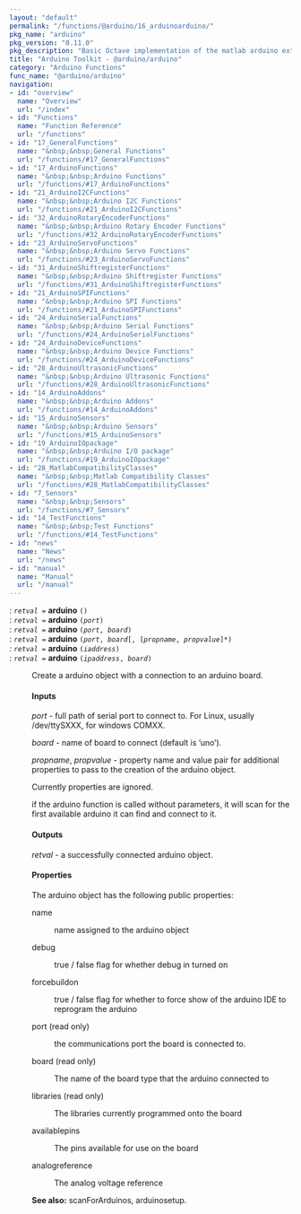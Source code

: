 ```yaml
---
layout: "default"
permalink: "/functions/@arduino/16_arduinoarduino/"
pkg_name: "arduino"
pkg_version: "0.11.0"
pkg_description: "Basic Octave implementation of the matlab arduino extension,  allowing communication to a programmed arduino board to control its  hardware."
title: "Arduino Toolkit - @arduino/arduino"
category: "Arduino Functions"
func_name: "@arduino/arduino"
navigation:
- id: "overview"
  name: "Overview"
  url: "/index"
- id: "Functions"
  name: "Function Reference"
  url: "/functions"
- id: "17_GeneralFunctions"
  name: "&nbsp;&nbsp;General Functions"
  url: "/functions/#17_GeneralFunctions"
- id: "17_ArduinoFunctions"
  name: "&nbsp;&nbsp;Arduino Functions"
  url: "/functions/#17_ArduinoFunctions"
- id: "21_ArduinoI2CFunctions"
  name: "&nbsp;&nbsp;Arduino I2C Functions"
  url: "/functions/#21_ArduinoI2CFunctions"
- id: "32_ArduinoRotaryEncoderFunctions"
  name: "&nbsp;&nbsp;Arduino Rotary Encoder Functions"
  url: "/functions/#32_ArduinoRotaryEncoderFunctions"
- id: "23_ArduinoServoFunctions"
  name: "&nbsp;&nbsp;Arduino Servo Functions"
  url: "/functions/#23_ArduinoServoFunctions"
- id: "31_ArduinoShiftregisterFunctions"
  name: "&nbsp;&nbsp;Arduino Shiftregister Functions"
  url: "/functions/#31_ArduinoShiftregisterFunctions"
- id: "21_ArduinoSPIFunctions"
  name: "&nbsp;&nbsp;Arduino SPI Functions"
  url: "/functions/#21_ArduinoSPIFunctions"
- id: "24_ArduinoSerialFunctions"
  name: "&nbsp;&nbsp;Arduino Serial Functions"
  url: "/functions/#24_ArduinoSerialFunctions"
- id: "24_ArduinoDeviceFunctions"
  name: "&nbsp;&nbsp;Arduino Device Functions"
  url: "/functions/#24_ArduinoDeviceFunctions"
- id: "28_ArduinoUltrasonicFunctions"
  name: "&nbsp;&nbsp;Arduino Ultrasonic Functions"
  url: "/functions/#28_ArduinoUltrasonicFunctions"
- id: "14_ArduinoAddons"
  name: "&nbsp;&nbsp;Arduino Addons"
  url: "/functions/#14_ArduinoAddons"
- id: "15_ArduinoSensors"
  name: "&nbsp;&nbsp;Arduino Sensors"
  url: "/functions/#15_ArduinoSensors"
- id: "19_ArduinoIOpackage"
  name: "&nbsp;&nbsp;Arduino I/O package"
  url: "/functions/#19_ArduinoIOpackage"
- id: "28_MatlabCompatibilityClasses"
  name: "&nbsp;&nbsp;Matlab Compatibility Classes"
  url: "/functions/#28_MatlabCompatibilityClasses"
- id: "7_Sensors"
  name: "&nbsp;&nbsp;Sensors"
  url: "/functions/#7_Sensors"
- id: "14_TestFunctions"
  name: "&nbsp;&nbsp;Test Functions"
  url: "/functions/#14_TestFunctions"
- id: "news"
  name: "News"
  url: "/news"
- id: "manual"
  name: "Manual"
  url: "/manual"
---
```

<dl class="first-deftypefn">
<dt class="deftypefn" id="index-arduino"><span class="category-def">: </span><span><code class="def-type"><var class="var">retval</var> =</code> <strong class="def-name">arduino</strong> <code class="def-code-arguments">()</code><a class="copiable-link" href='#index-arduino'></a></span></dt>
<dt class="deftypefnx def-cmd-deftypefn" id="index-arduino-1"><span class="category-def">: </span><span><code class="def-type"><var class="var">retval</var> =</code> <strong class="def-name">arduino</strong> <code class="def-code-arguments">(<var class="var">port</var>)</code><a class="copiable-link" href='#index-arduino-1'></a></span></dt>
<dt class="deftypefnx def-cmd-deftypefn" id="index-arduino-2"><span class="category-def">: </span><span><code class="def-type"><var class="var">retval</var> =</code> <strong class="def-name">arduino</strong> <code class="def-code-arguments">(<var class="var">port</var>, <var class="var">board</var>)</code><a class="copiable-link" href='#index-arduino-2'></a></span></dt>
<dt class="deftypefnx def-cmd-deftypefn" id="index-arduino-3"><span class="category-def">: </span><span><code class="def-type"><var class="var">retval</var> =</code> <strong class="def-name">arduino</strong> <code class="def-code-arguments">(<var class="var">port</var>, <var class="var">board</var>[, [<var class="var">propname</var>, <var class="var">propvalue</var>]*)</code><a class="copiable-link" href='#index-arduino-3'></a></span></dt>
<dt class="deftypefnx def-cmd-deftypefn" id="index-arduino-4"><span class="category-def">: </span><span><code class="def-type"><var class="var">retval</var> =</code> <strong class="def-name">arduino</strong> <code class="def-code-arguments">(<var class="var">iaddress</var>)</code><a class="copiable-link" href='#index-arduino-4'></a></span></dt>
<dt class="deftypefnx def-cmd-deftypefn" id="index-arduino-5"><span class="category-def">: </span><span><code class="def-type"><var class="var">retval</var> =</code> <strong class="def-name">arduino</strong> <code class="def-code-arguments">(<var class="var">ipaddress</var>, <var class="var">board</var>)</code><a class="copiable-link" href='#index-arduino-5'></a></span></dt>
<dd><p>Create a arduino object with a connection to an arduino board.
</p> 
<h4 class="subsubheading" id="Inputs">Inputs</h4>
<p><var class="var">port</var> - full path of serial port to connect to. For Linux,
 usually /dev/ttySXXX, for windows COMXX.
</p>
<p><var class="var">board</var> - name of board to connect (default is &rsquo;uno&rsquo;).
</p>
<p><var class="var">propname</var>, <var class="var">propvalue</var> - property name and value pair
 for additional properties to pass to the creation of the 
 arduino object.
</p>
<p>Currently properties are ignored.
</p>
<p>if the arduino function is called without parameters, it will scan
 for the first available arduino it can find and connect to it.
</p>
<h4 class="subsubheading" id="Outputs">Outputs</h4>
<p><var class="var">retval</var> - a successfully connected arduino object.
</p>
<h4 class="subsubheading" id="Properties">Properties</h4>
<p>The arduino object has the following public properties:
 </p><dl class="table">
<dt>name</dt>
<dd><p>name assigned to the arduino object
 </p></dd>
<dt>debug</dt>
<dd><p>true / false flag for whether debug in turned on
 </p></dd>
<dt>forcebuildon</dt>
<dd><p>true / false flag for whether to force show of the arduino IDE to
 reprogram the arduino
 </p></dd>
<dt>port (read only)</dt>
<dd><p>the communications port the board is connected to.
 </p></dd>
<dt>board  (read only)</dt>
<dd><p>The name of the board type that the arduino connected to
 </p></dd>
<dt>libraries (read only)</dt>
<dd><p>The libraries currently programmed onto the board
 </p></dd>
<dt>availablepins</dt>
<dd><p>The pins available for use on the board
 </p></dd>
<dt>analogreference</dt>
<dd><p>The analog voltage reference
 </p></dd>
</dl>

<p><strong class="strong">See also:</strong> scanForArduinos, arduinosetup.
 </p></dd></dl>